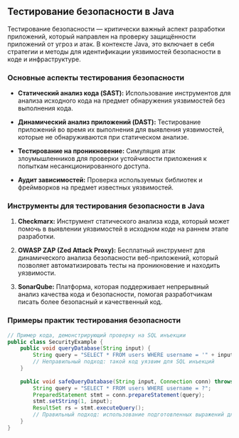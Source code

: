 ## Тестирование безопасности в Java

Тестирование безопасности — критически важный аспект разработки приложений, который направлен на проверку защищённости приложений от угроз и атак. В контексте Java, это включает в себя стратегии и методы для идентификации уязвимостей безопасности в коде и инфраструктуре.

### Основные аспекты тестирования безопасности

- **Статический анализ кода (SAST):** Использование инструментов для анализа исходного кода на предмет обнаружения уязвимостей без выполнения кода.

- **Динамический анализ приложений (DAST):** Тестирование приложений во время их выполнения для выявления уязвимостей, которые не обнаруживаются при статическом анализе.

- **Тестирование на проникновение:** Симуляция атак злоумышленников для проверки устойчивости приложения к попыткам несанкционированного доступа.

- **Аудит зависимостей:** Проверка используемых библиотек и фреймворков на предмет известных уязвимостей.

### Инструменты для тестирования безопасности в Java

1. **Checkmarx:** Инструмент статического анализа кода, который может помочь в выявлении уязвимостей в исходном коде на раннем этапе разработки.

2. **OWASP ZAP (Zed Attack Proxy):** Бесплатный инструмент для динамического анализа безопасности веб-приложений, который позволяет автоматизировать тесты на проникновение и находить уязвимости.

3. **SonarQube:** Платформа, которая поддерживает непрерывный анализ качества кода и безопасности, помогая разработчикам писать более безопасный и качественный код.

### Примеры практик тестирования безопасности

```java
// Пример кода, демонстрирующий проверку на SQL инъекции
public class SecurityExample {
    public void queryDatabase(String input) {
        String query = "SELECT * FROM users WHERE username = '" + input + "'";
        // Неправильный подход: такой код уязвим для SQL инъекций
    }
    
    public void safeQueryDatabase(String input, Connection conn) throws SQLException {
        String query = "SELECT * FROM users WHERE username = ?";
        PreparedStatement stmt = conn.prepareStatement(query);
        stmt.setString(1, input);
        ResultSet rs = stmt.executeQuery();
        // Правильный подход: использование подготовленных выражений для предотвращения SQL инъекций
    }
}
```

